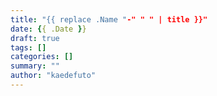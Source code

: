 ```yaml
---
title: "{{ replace .Name "-" " " | title }}"
date: {{ .Date }}
draft: true
tags: []
categories: []
summary: ""
author: "kaedefuto"
---
```

